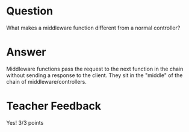 # Question

What makes a middleware function different from a normal controller?

# Answer
Middleware functions pass the request to the next function in the chain without sending a response to the client. They sit in the "middle" of the chain of middleware/controllers.

# Teacher Feedback

Yes!
3/3 points